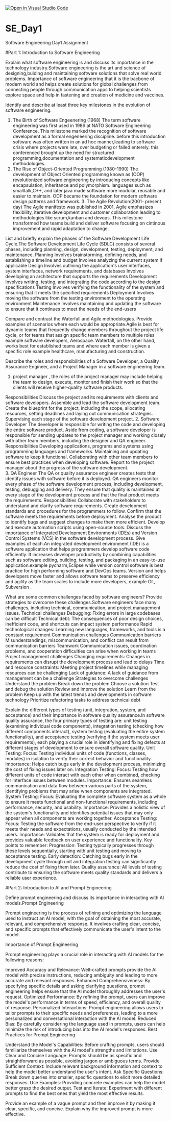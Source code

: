 [![Open in Visual Studio Code](https://classroom.github.com/assets/open-in-vscode-2e0aaae1b6195c2367325f4f02e2d04e9abb55f0b24a779b69b11b9e10269abc.svg)](https://classroom.github.com/online_ide?assignment_repo_id=18378537&assignment_repo_type=AssignmentRepo)
# SE_Day1
Software Engineering Day1 Assignment

#Part 1: Introduction to Software Engineering

Explain what software engineering is and discuss its importance in the technology industry.Software engineering is the art and science of designing,buiding and maintaining software solutions that solve real world problems.
Importance of software engineering  that it is the bacbone of modern world and helps create solutions for global challenges from connecting people through communication apps to helping scientists explore space and help in fastening and creation of medicine and vaccines.


Identify and describe at least three key milestones in the evolution of software engineering.
1. The Birth of Software Engeenering (1968)
The term software engineering was first used in 1986 at NATO Software Engineering Conference. This milestone marked the recognition of software development as a formal engeneering discipline. before this introduction software was often written in an ad hoc manner,leading to software crisis where projects were late, over budgeting or failed enterely. this conferenced brought up the need for structured programming,documentation and systematicdevelopment methodologies.
2. The Rise of Object-Oriented Programming (1980-1990)
   The development of Object Oriented programmng known as (OOP) revolutionized software engineering by introducing concepts like encapsulation, inheritance and polymorphism. languages such as smalltalk,C++, and later java made software more modular, reusable and easier to maintain. OOP became the foundation for modern software design patterns and framework.
   3. The Agile Revolution(2001- present day)
The Agile manifesto was published in 2001, Agile emphasizes flexibility, iterative development and customer collaboration leading to methodologies like scrum,kanban and devops. This milestone transformed how teams build and deliver software focusing on cintinous improvement and rapid adaptation to change.

List and briefly explain the phases of the Software Development Life Cycle.The Software Development Life Cycle (SDLC) consists of several phases, including planning, design, development, testing, deployment, and maintenance. 
Planning 
Involves brainstorming, defining needs, and establishing a timeline and budget
Involves analyzing the current system if applicable
Design
Involves outlining the application's user interfaces, system interfaces, network requirements, and databases 
Involves developing an architecture that supports the requirements 
Development 
Involves writing, testing, and integrating the code according to the design specifications
Testing 
Involves verifying the functionality of the system and ensuring that it meets the specified requirements
Deployment 
Involves moving the software from the testing environment to the operating environment
Maintenance 
Involves maintaining and updating the software to ensure that it continues to meet the needs of the end-users


Compare and contrast the Waterfall and Agile methodologies. Provide examples of scenarios where each would be appropriate.Agile is best for dynamic teams that frequently change members throughout the project life cycle, or for teams that assign specific team members to multiple roles example software developers, Aerospace. Waterfall, on the other hand, works best for established teams and where each member is given a specific role example healthcare, manufacturing and construction.


Describe the roles and responsibilities of a Software Developer, a Quality Assurance Engineer, and a Project Manager in a software engineering team.
1. project manager , the roles of the project manager may include helping the team to design, execute, monitor and finish their work so that the clients will receive higher-quality software products. 

Responsibilities 
Discuss the project and its requirements with clients and software developers.
Assemble and lead the software development team.
Create the blueprint for the project, including the scope, allocating resources, setting deadlines and laying out communication strategies.
Supervising each stage of the software development project.
2. Software Developer
The developer is responsible for writing the code and developing the entire software product. Aside from coding, a software developer is responsible for sending updates to the project manager and working closely with other team members, including the designer and QA engineer. Responsibilities 
Developing applications, programs and systems using programming languages and frameworks.
Maintaining and updating software to keep it functional.
Collaborating with other team members to ensure best practices when developing software.
Report to the project manager about the progress of the software development.  
3. QA Engineer 
The QA or quality assurance engineer creates tests that identify issues with software before it is deployed. 
QA engineers monitor every phase of the software development process, including development, testing, debugging and delivery. They ensure that quality is maintained at every stage of the development process and that the final product meets the requirements.
Responsibilities 
Collaborate with stakeholders to understand and clarify software requirements.
Create development standards and procedures for the programmers to follow. 
Confirm that the software meets the requirements before deployment.
Analyse the product to identify bugs and suggest changes to make them more efficient. 
Develop and execute automation scripts using open-source tools. 
Discuss the importance of Integrated Development Environments (IDEs) and Version Control Systems (VCS) in the software development process. Give examples of each.An integrated development environment (IDE) is a software application that helps programmers develop software code efficiently. It increases developer productivity by combining capabilities such as software editing, building, testing, and packaging in an easy-to-use application.example pycharm,Eclipse while  version control software is  best practice for high performing software and DevOps teams. Version and  helps developers move faster and allows software teams to preserve efficiency and agility as the team scales to include more developers, example Git, Subversion .


What are some common challenges faced by software engineers? Provide strategies to overcome these challenges.Software engineers face many challenges, including technical, communication, and project management issues. 
Technical challenges
Debugging: Fixing errors in large codebases can be difficult 
Technical debt: The consequences of poor design choices, inefficient code, and shortcuts can impact system performance 
Rapid technological changes: Learning new languages, frameworks, and tools is a constant requirement 
Communication challenges
Communication barriers
Misunderstandings, miscommunication, and conflict can result from communication barriers 
Teamwork
Communication issues, coordination problems, and cooperation difficulties can arise when working in teams 
Project management challenges
Changing requirements: Changes in requirements can disrupt the development process and lead to delays 
Time and resource constraints: Meeting project timelines while managing resources can be challenging 
Lack of guidance: A lack of guidance from management can be a challenge 
Strategies to overcome challenges 
Understand the problem
Break down the problem
Choose a solution
Test and debug the solution
Review and improve the solution
Learn from the problem
Keep up with the latest trends and developments in software technology
Prioritize refactoring tasks to address technical debt


Explain the different types of testing (unit, integration, system, and acceptance) and their importance in software quality assurance.In software quality assurance, the four primary types of testing are: unit testing (examining individual code components), integration testing (checking how different components interact), system testing (evaluating the entire system functionality), and acceptance testing (verifying if the system meets user requirements), each playing a crucial role in identifying and fixing defects at different stages of development to ensure overall software quality. 
Unit Testing:
Focus:
Testing individual units of code (functions, classes, modules) in isolation to verify their correct behavior and functionality. 
Importance:
Helps catch bugs early in the development process, minimizing the cost of fixing issues later on. 
Integration Testing:
Focus:
Testing how different units of code interact with each other when combined, checking for interface issues between modules.
Importance:
Ensures seamless communication and data flow between various parts of the system, identifying problems that may arise when components are integrated. 
System Testing:
Focus:
Evaluating the complete software system as a whole to ensure it meets functional and non-functional requirements, including performance, security, and usability. 
Importance:
Provides a holistic view of the system's functionality and identifies potential issues that may only appear when all components are working together. 
Acceptance Testing:
Focus:
Testing the software from the end-user perspective to verify if it meets their needs and expectations, usually conducted by the intended users. 
Importance:
Validates that the system is ready for deployment and provides valuable feedback on user experience and functionality. 
Key points to remember:
Progression:
Testing typically progresses through these levels sequentially, starting with unit testing and moving to acceptance testing. 
Early detection:
Catching bugs early in the development cycle through unit and integration testing can significantly reduce the cost of fixing them later. 
Quality assurance:
All levels of testing contribute to ensuring the software meets quality standards and delivers a reliable user experience. 


#Part 2: Introduction to AI and Prompt Engineering


Define prompt engineering and discuss its importance in interacting with AI models.Prompt Engineering

Prompt engineering is the process of refining and optimizing the language used to instruct an AI model, with the goal of obtaining the most accurate, relevant, and comprehensive response. It involves crafting clear, concise, and specific prompts that effectively communicate the user's intent to the model.

Importance of Prompt Engineering

Prompt engineering plays a crucial role in interacting with AI models for the following reasons:

Improved Accuracy and Relevance: Well-crafted prompts provide the AI model with precise instructions, reducing ambiguity and leading to more accurate and relevant responses.
Enhanced Comprehensiveness: By specifying specific details and asking clarifying questions, prompt engineering helps ensure that the AI model thoroughly addresses the user's request.
Optimized Performance: By refining the prompt, users can improve the model's performance in terms of speed, efficiency, and overall quality of response.
Personalized Interactions: Prompt engineering allows users to tailor prompts to their specific needs and preferences, leading to a more personalized and conversational interaction with the AI model.
Reduced Bias: By carefully considering the language used in prompts, users can help minimize the risk of introducing bias into the AI model's responses.
Best Practices for Prompt Engineering

Understand the Model's Capabilities: Before crafting prompts, users should familiarize themselves with the AI model's strengths and limitations.
Use Clear and Concise Language: Prompts should be as specific and straightforward as possible, avoiding jargon or ambiguous terms.
Provide Sufficient Context: Include relevant background information and context to help the model better understand the user's intent.
Ask Specific Questions: Break down queries into smaller, specific questions to elicit more detailed responses.
Use Examples: Providing concrete examples can help the model better grasp the desired output.
Test and Iterate: Experiment with different prompts to find the best ones that yield the most effective results.


Provide an example of a vague prompt and then improve it by making it clear, specific, and concise. Explain why the improved prompt is more effective.
